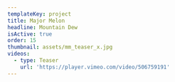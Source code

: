 ```yaml
---
templateKey: project
title: Major Melon
headline: Mountain Dew
isActive: true
order: 15
thumbnail: assets/mm_teaser_x.jpg
videos:
  - type: Teaser
    url: 'https://player.vimeo.com/video/506759191'
---
```

